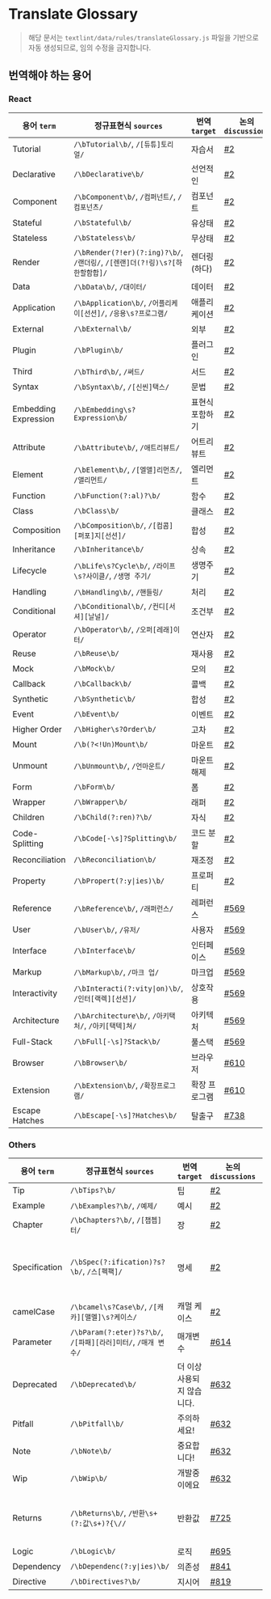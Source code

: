 # Translate Glossary

> 해당 문서는 `textlint/data/rules/translateGlossary.js` 파일을 기반으로 자동 생성되므로, 임의 수정을 금지합니다.

## 번역해야 하는 용어

### React

용어 `term`|정규표현식 `sources`|번역 `target`|논의 `discussions`|비고 `note`|
---|---|---|---|---|
Tutorial|`/\bTutorial\b/`, `/[듀튜]토리얼/`|자습서|[#2](https://github.com/reactjs/ko.react.dev/issues/2)||
Declarative|`/\bDeclarative\b/`|선언적인|[#2](https://github.com/reactjs/ko.react.dev/issues/2)||
Component|`/\bComponent\b/`, `/컴퍼넌트/`, `/컴포넌츠/`|컴포넌트|[#2](https://github.com/reactjs/ko.react.dev/issues/2)||
Stateful|`/\bStateful\b/`|유상태|[#2](https://github.com/reactjs/ko.react.dev/issues/2)||
Stateless|`/\bStateless\b/`|무상태|[#2](https://github.com/reactjs/ko.react.dev/issues/2)||
Render|`/\bRender(?!er)(?:ing)?\b/`, `/랜더링/`, `/[렌랜]더(?!링)\s?[하한할함합]/`|렌더링(하다)|[#2](https://github.com/reactjs/ko.react.dev/issues/2)||
Data|`/\bData\b/`, `/대이터/`|데이터|[#2](https://github.com/reactjs/ko.react.dev/issues/2)||
Application|`/\bApplication\b/`, `/어플리케이[선션]/`, `/응용\s?프로그램/`|애플리케이션|[#2](https://github.com/reactjs/ko.react.dev/issues/2)||
External|`/\bExternal\b/`|외부|[#2](https://github.com/reactjs/ko.react.dev/issues/2)||
Plugin|`/\bPlugin\b/`|플러그인|[#2](https://github.com/reactjs/ko.react.dev/issues/2)||
Third|`/\bThird\b/`, `/써드/`|서드|[#2](https://github.com/reactjs/ko.react.dev/issues/2)||
Syntax|`/\bSyntax\b/`, `/[신씬]택스/`|문법|[#2](https://github.com/reactjs/ko.react.dev/issues/2)||
Embedding Expression|`/\bEmbedding\s?Expression\b/`|표현식 포함하기|[#2](https://github.com/reactjs/ko.react.dev/issues/2)||
Attribute|`/\bAttribute\b/`, `/애트리뷰트/`|어트리뷰트|[#2](https://github.com/reactjs/ko.react.dev/issues/2)||
Element|`/\bElement\b/`, `/[엘앨]리먼츠/`, `/앨리먼트/`|엘리먼트|[#2](https://github.com/reactjs/ko.react.dev/issues/2)||
Function|`/\bFunction(?:al)?\b/`|함수|[#2](https://github.com/reactjs/ko.react.dev/issues/2)||
Class|`/\bClass\b/`|클래스|[#2](https://github.com/reactjs/ko.react.dev/issues/2)||
Composition|`/\bComposition\b/`, `/[컴콤][퍼포]지[선션]/`|합성|[#2](https://github.com/reactjs/ko.react.dev/issues/2)||
Inheritance|`/\bInheritance\b/`|상속|[#2](https://github.com/reactjs/ko.react.dev/issues/2)||
Lifecycle|`/\bLife\s?Cycle\b/`, `/라이프\s?사이클/`, `/생명 주기/`|생명주기|[#2](https://github.com/reactjs/ko.react.dev/issues/2)||
Handling|`/\bHandling\b/`, `/핸들링/`|처리|[#2](https://github.com/reactjs/ko.react.dev/issues/2)||
Conditional|`/\bConditional\b/`, `/컨디[서셔][날널]/`|조건부|[#2](https://github.com/reactjs/ko.react.dev/issues/2)||
Operator|`/\bOperator\b/`, `/오퍼[레래]이터/`|연산자|[#2](https://github.com/reactjs/ko.react.dev/issues/2)||
Reuse|`/\bReuse\b/`|재사용|[#2](https://github.com/reactjs/ko.react.dev/issues/2)||
Mock|`/\bMock\b/`|모의|[#2](https://github.com/reactjs/ko.react.dev/issues/2)||
Callback|`/\bCallback\b/`|콜백|[#2](https://github.com/reactjs/ko.react.dev/issues/2)||
Synthetic|`/\bSynthetic\b/`|합성|[#2](https://github.com/reactjs/ko.react.dev/issues/2)||
Event|`/\bEvent\b/`|이벤트|[#2](https://github.com/reactjs/ko.react.dev/issues/2)||
Higher Order|`/\bHigher\s?Order\b/`|고차|[#2](https://github.com/reactjs/ko.react.dev/issues/2)||
Mount|`/\b(?<!Un)Mount\b/`|마운트|[#2](https://github.com/reactjs/ko.react.dev/issues/2)||
Unmount|`/\bUnmount\b/`, `/언마운트/`|마운트 해제|[#2](https://github.com/reactjs/ko.react.dev/issues/2)||
Form|`/\bForm\b/`|폼|[#2](https://github.com/reactjs/ko.react.dev/issues/2)||
Wrapper|`/\bWrapper\b/`|래퍼|[#2](https://github.com/reactjs/ko.react.dev/issues/2)||
Children|`/\bChild(?:ren)?\b/`|자식|[#2](https://github.com/reactjs/ko.react.dev/issues/2)||
Code-Splitting|`/\bCode[-\s]?Splitting\b/`|코드 분할|[#2](https://github.com/reactjs/ko.react.dev/issues/2)||
Reconciliation|`/\bReconciliation\b/`|재조정|[#2](https://github.com/reactjs/ko.react.dev/issues/2)||
Property|`/\bPropert(?:y\|ies)\b/`|프로퍼티|[#2](https://github.com/reactjs/ko.react.dev/issues/2)||
Reference|`/\bReference\b/`, `/래퍼런스/`|레퍼런스|[#569](https://github.com/reactjs/ko.react.dev/issues/569)||
User|`/\bUser\b/`, `/유저/`|사용자|[#569](https://github.com/reactjs/ko.react.dev/issues/569)||
Interface|`/\bInterface\b/`|인터페이스|[#569](https://github.com/reactjs/ko.react.dev/issues/569)||
Markup|`/\bMarkup\b/`, `/마크 업/`|마크업|[#569](https://github.com/reactjs/ko.react.dev/issues/569)||
Interactivity|`/\bInteracti(?:vity\|on)\b/`, `/인터[랙렉][선션]/`|상호작용|[#569](https://github.com/reactjs/ko.react.dev/issues/569)||
Architecture|`/\bArchitecture\b/`, `/아키택처/`, `/아키[택텍]쳐/`|아키텍처|[#569](https://github.com/reactjs/ko.react.dev/issues/569)||
Full-Stack|`/\bFull[-\s]?Stack\b/`|풀스택|[#569](https://github.com/reactjs/ko.react.dev/issues/569)||
Browser|`/\bBrowser\b/`|브라우저|[#610](https://github.com/reactjs/ko.react.dev/issues/610)||
Extension|`/\bExtension\b/`, `/확장프로그램/`|확장 프로그램|[#610](https://github.com/reactjs/ko.react.dev/issues/610)||
Escape Hatches|`/\bEscape[-\s]?Hatches\b/`|탈출구|[#738](https://github.com/reactjs/ko.react.dev/issues/738)||

### Others

용어 `term`|정규표현식 `sources`|번역 `target`|논의 `discussions`|비고 `note`|
---|---|---|---|---|
Tip|`/\bTips?\b/`|팁|[#2](https://github.com/reactjs/ko.react.dev/issues/2)||
Example|`/\bExamples?\b/`, `/예제/`|예시|[#2](https://github.com/reactjs/ko.react.dev/issues/2)||
Chapter|`/\bChapters?\b/`, `/[챕쳅]터/`|장|[#2](https://github.com/reactjs/ko.react.dev/issues/2)||
Specification|`/\bSpec(?:ification)?s?\b/`, `/스[펙팩]/`|명세|[#2](https://github.com/reactjs/ko.react.dev/issues/2)|Spec도 동일하게 번역|
camelCase|`/\bcamel\s?Case\b/`, `/[캐카][맬멜]\s?케이스/`|캐멀 케이스|[#2](https://github.com/reactjs/ko.react.dev/issues/2)||
Parameter|`/\bParam(?:eter)?s?\b/`, `/[파패][라러]미터/`, `/매개 변수/`|매개변수|[#614](https://github.com/reactjs/ko.react.dev/issues/614)||
Deprecated|`/\bDeprecated\b/`|더 이상 사용되지 않습니다.|[#632](https://github.com/reactjs/ko.react.dev/issues/632)||
Pitfall|`/\bPitfall\b/`|주의하세요!|[#632](https://github.com/reactjs/ko.react.dev/issues/632)||
Note|`/\bNote\b/`|중요합니다!|[#632](https://github.com/reactjs/ko.react.dev/issues/632)||
Wip|`/\bWip\b/`|개발중이에요|[#632](https://github.com/reactjs/ko.react.dev/issues/632)||
Returns|`/\bReturns\b/`, `/반환\s+(?:값\s+)?{\//`|반환값|[#725](https://github.com/reactjs/ko.react.dev/issues/725)|제목에 사용된 경우|
Logic|`/\bLogic\b/`|로직|[#695](https://github.com/reactjs/ko.react.dev/issues/695)||
Dependency|`/\bDependenc(?:y\|ies)\b/`|의존성|[#841](https://github.com/reactjs/ko.react.dev/issues/841)||
Directive|`/\bDirectives?\b/`|지시어|[#819](https://github.com/reactjs/ko.react.dev/issues/819)||

